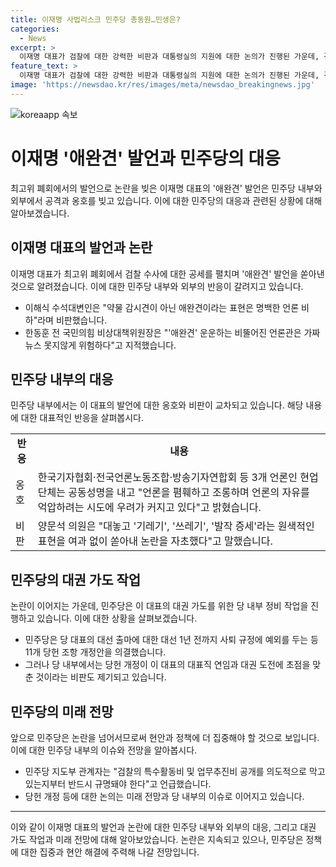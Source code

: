 ```yaml
---
title: 이재명 사법리스크 민주당 총동원…민생은?
categories:
  - News
excerpt: >
  이재명 대표가 검찰에 대한 강력한 비판과 대통령실의 지원에 대한 논의가 진행된 가운데, 경제 현안과 종부세 완화에 대한 관심이 낮아지는 분위기다. 이 대표는 대권 가도 작업을 추진하며 사법 리스크와의 싸움을 이어가고 있는데, 민주당 내부에서는 그의 대표직 연임에 대한 우려도 나타나고 있다. 민주당은 검찰에 대한 공세를 지속할 전망이며, 이 대표의 대권 가도 작업은 계속될 것으로 보인다.
feature_text: >
  이재명 대표가 검찰에 대한 강력한 비판과 대통령실의 지원에 대한 논의가 진행된 가운데, 경제 현안과 종부세 완화에 대한 관심이 낮아지는 분위기다. 이 대표는 대권 가도 작업을 추진하며 사법 리스크와의 싸움을 이어가고 있는데, 민주당 내부에서는 그의 대표직 연임에 대한 우려도 나타나고 있다. 민주당은 검찰에 대한 공세를 지속할 전망이며, 이 대표의 대권 가도 작업은 계속될 것으로 보인다.
image: 'https://newsdao.kr/res/images/meta/newsdao_breakingnews.jpg'
---
```


<p><img src="https://newsdao.kr/res/images/meta/newsdao_breakingnews.jpg" alt="koreaapp 속보" /></p>

<h1>이재명 '애완견' 발언과 민주당의 대응</h1>

<p data-ke-size="size16">최고위 폐회에서의 발언으로 논란을 빚은 이재명 대표의 '애완견' 발언은 민주당 내부와 외부에서 공격과 옹호를 빚고 있습니다. 이에 대한 민주당의 대응과 관련된 상황에 대해 알아보겠습니다.</p>

<h2>이재명 대표의 발언과 논란</h2>

<p data-ke-size="size16">이재명 대표가 최고위 폐회에서 검찰 수사에 대한 공세를 펼치며 '애완견' 발언을 쏟아낸 것으로 알려졌습니다. 이에 대한 민주당 내부와 외부의 반응이 갈려지고 있습니다.</p>

<ul>
    <li>이해식 수석대변인은 "약물 감시견이 아닌 애완견이라는 표현은 명백한 언론 비하"라며 비판했습니다.</li>
    <li>한동훈 전 국민의힘 비상대책위원장은 "'애완견' 운운하는 비뚤어진 언론관은 가짜뉴스 못지않게 위험하다"고 지적했습니다.</li>
</ul>

<h2>민주당 내부의 대응</h2>

<p data-ke-size="size16">민주당 내부에서는 이 대표의 발언에 대한 옹호와 비판이 교차되고 있습니다. 해당 내용에 대한 대표적인 반응을 살펴봅시다.</p>

<table>
    <tr>
        <td style="text-align: center; height: 17px;"><b>반응</b></td>
        <td style="text-align: center; height: 17px;"><b>내용</b></td>
    </tr>
    <tr>
        <td>옹호</td>
        <td>한국기자협회·전국언론노동조합·방송기자연합회 등 3개 언론인 현업 단체는 공동성명을 내고 "언론을 폄훼하고 조롱하며 언론의 자유를 억압하려는 시도에 우려가 커지고 있다"고 밝혔습니다.</td>
    </tr>
    <tr>
        <td>비판</td>
        <td>양문석 의원은 "대놓고 '기레기', '쓰레기', '발작 증세'라는 원색적인 표현을 여과 없이 쏟아내 논란을 자초했다"고 말했습니다.</td>
    </tr>
</table>

<h2>민주당의 대권 가도 작업</h2>

<p data-ke-size="size16">논란이 이어지는 가운데, 민주당은 이 대표의 대권 가도를 위한 당 내부 정비 작업을 진행하고 있습니다. 이에 대한 상황을 살펴보겠습니다.</p>

<ul>
    <li>민주당은 당 대표의 대선 출마에 대한 대선 1년 전까지 사퇴 규정에 예외를 두는 등 11개 당헌 조항 개정안을 의결했습니다.</li>
    <li>그러나 당 내부에서는 당헌 개정이 이 대표의 대표직 연임과 대권 도전에 초점을 맞춘 것이라는 비판도 제기되고 있습니다.</li>
</ul>

<h2>민주당의 미래 전망</h2>

<p data-ke-size="size16">앞으로 민주당은 논란을 넘어서므로써 현안과 정책에 더 집중해야 할 것으로 보입니다. 이에 대한 민주당 내부의 이슈와 전망을 알아봅시다.</p>

<ul>
    <li>민주당 지도부 관계자는 "검찰의 특수활동비 및 업무추진비 공개를 의도적으로 막고 있는지부터 반드시 규명돼야 한다"고 언급했습니다.</li>
    <li>당헌 개정 등에 대한 논의는 미래 전망과 당 내부의 이슈로 이어지고 있습니다.</li>
</ul>

<hr>

<p data-ke-size="size16">이와 같이 이재명 대표의 발언과 논란에 대한 민주당 내부와 외부의 대응, 그리고 대권 가도 작업과 미래 전망에 대해 알아보았습니다. 논란은 지속되고 있으나, 민주당은 정책에 대한 집중과 현안 해결에 주력해 나갈 전망입니다.</p>

